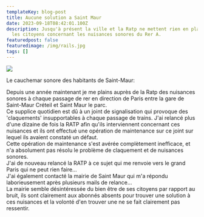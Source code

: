 ```yaml
---
templateKey: blog-post
title: Aucune solution a Saint Maur
date: 2023-09-18T08:42:01.100Z
description: Jusqu'à présent la ville et la Ratp ne mettent rien en place pour
  les citoyens concernant les nuisances sonores du Rer A.
featuredpost: false
featuredimage: /img/rails.jpg
tags: []
---
```

![](/img/rails.jpg)

Le cauchemar sonore des habitants de Saint-Maur:

Depuis une année maintenant je me plains auprès de la Ratp des nuisances sonores à chaque passage de rer en direction de Paris entre la gare de Saint-Maur Créteil et Saint Maur le parc.\
Ce supplice quotidien est dû à un joint de signalisation qui provoque des 'claquements' insupportables à chaque passage de trains. J'ai relancé plus d'une dizaine de fois la RATP afin qu'ils interviennent concernant ces nuisances et ils ont effectué une opération de maintenance sur ce joint sur lequel ils avaient constaté un défaut.\
Cette opération de maintenance s'est avérée complètement inefficace, et n'a absolument pas résolu le problème de claquement et de nuisances sonores.\
J'ai de nouveau relancé la RATP à ce sujet qui me renvoie vers le grand Paris qui ne peut rien faire...\
J'ai également contacté la mairie de Saint Maur qui m'a répondu laborieusement après plusieurs mails de relance...\
L﻿a mairie semble désintéressée du bien être de ses citoyens par rapport au bruit, ils sont clairement aux abonnés absents pour trouver une solution à ces nuisances et la volonté d'en trouver une ne se fait clairement pas ressentir.

